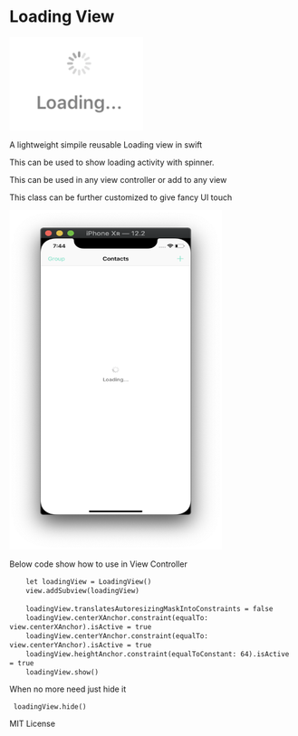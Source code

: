 # Loading View
<img src="https://github.com/Wassmd/LoadingView/blob/master/loadingView.png">

A lightweight simpile reusable Loading view in swift

This can be used to show loading activity with spinner. 

This can be used in any view controller or add to any view
 
This class can be further customized to give fancy UI touch

<img src="https://github.com/Wassmd/LoadingView/blob/master/sample.png" width="375" height= "600">

Below code show how to use in View Controller

        let loadingView = LoadingView()
        view.addSubview(loadingView)
        
        loadingView.translatesAutoresizingMaskIntoConstraints = false
        loadingView.centerXAnchor.constraint(equalTo: view.centerXAnchor).isActive = true
        loadingView.centerYAnchor.constraint(equalTo: view.centerYAnchor).isActive = true
        loadingView.heightAnchor.constraint(equalToConstant: 64).isActive = true
        loadingView.show()
        
When no more need just hide it

     loadingView.hide() 
     
     
     
MIT License


